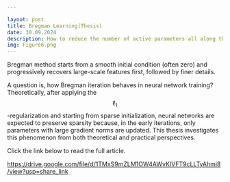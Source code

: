 ```yaml
---

layout: post
title: Bregman Learning(Thesis)
date: 30.09.2024
description: How to reduce the number of active parameters all along the training?
img: Figure6.png
---
```


Bregman method starts from a smooth initial condition (often zero) and progressively recovers large-scale features first, followed by finer details. 

A question is, how Bregman iteration behaves in neural network training?Theoretically, after applying the $$\ell_1$$-regularization and starting from sparse initialization, neural networks are expected to preserve sparsity because, in the early iterations, only parameters with large gradient norms are updated. This thesis investigates this phenomenon from both theoretical and practical perspectives.


Click the link below to read the full article.

https://drive.google.com/file/d/1TMxS9mZLM1OW4AWvKIVFT9cLLTyAhmi8/view?usp=share_link